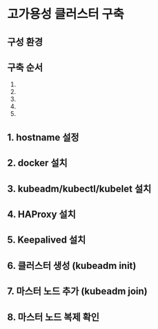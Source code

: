 # 고가용성 클러스터 구축

## 구성 환경

## 구축 순서
1.
1.
1.
1.
1.

## 1. hostname 설정

## 2. docker 설치

## 3. kubeadm/kubectl/kubelet 설치

## 4. HAProxy 설치

## 5. Keepalived 설치

## 6. 클러스터 생성 (kubeadm init)

## 7. 마스터 노드 추가 (kubeadm join)

## 8. 마스터 노드 복제 확인
